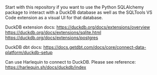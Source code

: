 Start with this repository if you want to use the Python SQLAlchemy package to interact with a DuckDB database
as well as the SQLTools VS Code extension as a visual UI for that database.

DuckDB extension docs:
https://duckdb.org/docs/extensions/overview
https://duckdb.org/docs/extensions/sqlite.html
https://duckdb.org/docs/extensions/postgres

DuckDB dbt docs:
https://docs.getdbt.com/docs/core/connect-data-platform/duckdb-setup

Can use Harlequin to connect to DuckDB. Please see reference:
https://harlequin.sh/docs/duckdb/index
